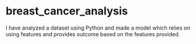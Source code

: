 # breast_cancer_analysis
I have analyzed a dataset using Python and made a model which relies on using features and provides outcome based on the features provided.
